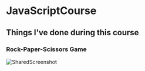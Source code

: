 # JavaScriptCourse
## Things I've done during this course
### Rock-Paper-Scissors Game
![SharedScreenshot](https://github.com/FikretGezer/JavaScriptCourse/assets/64322071/f80dd112-ca07-4837-982d-c73541509580)


